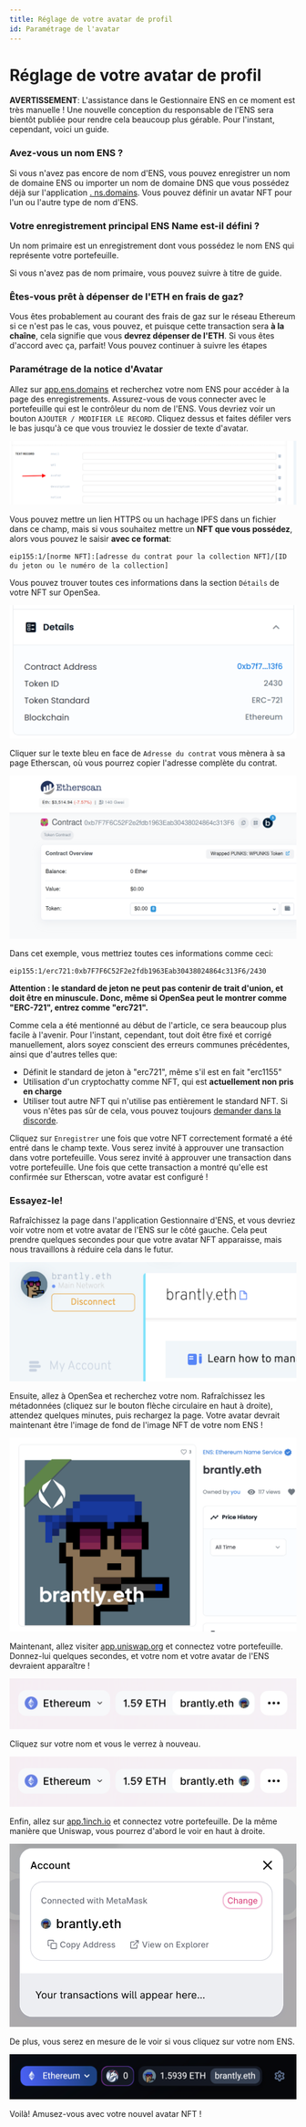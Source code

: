 ```yaml
---
title: Réglage de votre avatar de profil
id: Paramétrage de l'avatar
---
```


# Réglage de votre avatar de profil

**AVERTISSEMENT**: L'assistance dans le Gestionnaire ENS en ce moment est très manuelle ! Une nouvelle conception du responsable de l'ENS sera bientôt publiée pour rendre cela beaucoup plus gérable. Pour l'instant, cependant, voici un guide.

### Avez-vous un nom ENS ?

Si vous n'avez pas encore de nom d'ENS, vous pouvez enregistrer un nom de domaine ENS ou importer un nom de domaine DNS que vous possédez déjà sur l'application [. ns.domains](https://app.ens.domains). Vous pouvez définir un avatar NFT pour l'un ou l'autre type de nom d'ENS.

### Votre enregistrement principal ENS Name est-il défini ?

Un nom primaire est un enregistrement dont vous possédez le nom ENS qui représente votre portefeuille.

Si vous n'avez pas de nom primaire, vous pouvez suivre <!-- **Primary Name Guide Link ** --> à titre de guide.

### Êtes-vous prêt à dépenser de l'ETH en frais de gaz?

Vous êtes probablement au courant des frais de gaz sur le réseau Ethereum si ce n'est pas le cas, vous pouvez<!-- \[read here\](/references/ethereum/what-are-gas-fees.md) -->, et puisque cette transaction sera **à la chaîne**, cela signifie que vous **devrez dépenser de l'ETH**. Si vous êtes d'accord avec ça, parfait! Vous pouvez continuer à suivre les étapes

### Paramétrage de la notice d'Avatar

Allez sur [app.ens.domains](https://app.ens.domains) et recherchez votre nom ENS pour accéder à la page des enregistrements. Assurez-vous de vous connecter avec le portefeuille qui est le contrôleur du nom de l'ENS. Vous devriez voir un bouton `AJOUTER / MODIFIER LE RECORD`. Cliquez dessus et faites défiler vers le bas jusqu'à ce que vous trouviez le dossier de texte d'avatar.

![Paramétrage de votre enregistrement d'avatar.](./img/set-avatar-1.png "Localisez l'enregistrement de l'avatar pour effectuer une modification.")

Vous pouvez mettre un lien HTTPS ou un hachage IPFS dans un fichier dans ce champ, mais si vous souhaitez mettre un **NFT que vous possédez**, alors vous pouvez le saisir **avec ce format**:

```
eip155:1/[norme NFT]:[adresse du contrat pour la collection NFT]/[ID du jeton ou le numéro de la collection]
```

Vous pouvez trouver toutes ces informations dans la section `Détails` de votre NFT sur OpenSea.

![Paramétrage de votre enregistrement d'avatar.](./img/set-avatar-2.png "Inspectez l'adresse du contrat et l'identifiant du jeton pour construire votre url avatar.")

Cliquer sur le texte bleu en face de `Adresse du contrat` vous mènera à sa page Etherscan, où vous pourrez copier l'adresse complète du contrat.

![Paramétrage de votre enregistrement d'avatar.](./img/set-avatar-3.png "Vous trouverez également l'adresse contractuelle de votre image sur etherscan.io.")

Dans cet exemple, vous mettriez toutes ces informations comme ceci:

```
eip155:1/erc721:0xb7F7F6C52F2e2fdb1963Eab30438024864c313F6/2430
```

**Attention : le standard de jeton ne peut pas contenir de trait d'union, et doit être en minuscule. Donc, même si OpenSea peut le montrer comme "ERC-721", entrez comme "erc721".**

Comme cela a été mentionné au début de l'article, ce sera beaucoup plus facile à l'avenir. Pour l'instant, cependant, tout doit être fixé et corrigé manuellement, alors soyez conscient des erreurs communes précédentes, ainsi que d'autres telles que:

* Définit le standard de jeton à "erc721", même s'il est en fait "erc1155"
* Utilisation d'un cryptochatty comme NFT, qui est **actuellement non pris en charge**
* Utiliser tout autre NFT qui n'utilise pas entièrement le standard NFT. Si vous n'êtes pas sûr de cela, vous pouvez toujours [demander dans la discorde](https://chat.ens.domains).

Cliquez sur `Enregistrer` une fois que votre NFT correctement formaté a été entré dans le champ texte. Vous serez invité à approuver une transaction dans votre portefeuille. Vous serez invité à approuver une transaction dans votre portefeuille. Une fois que cette transaction a montré qu'elle est confirmée sur Etherscan, votre avatar est configuré !

### Essayez-le!

Rafraîchissez la page dans l'application Gestionnaire d'ENS, et vous devriez voir votre nom et votre avatar de l'ENS sur le côté gauche. Cela peut prendre quelques secondes pour que votre avatar NFT apparaisse, mais nous travaillons à réduire cela dans le futur.

![Paramétrage de votre enregistrement d'avatar.](./img/set-avatar-4.png "Si défini correctement, votre avatar sera affiché dans l'application manager.")

Ensuite, allez à OpenSea et recherchez votre nom. Rafraîchissez les métadonnées (cliquez sur le bouton flèche circulaire en haut à droite), attendez quelques minutes, puis rechargez la page. Votre avatar devrait maintenant être l'image de fond de l'image NFT de votre nom ENS !

![Paramétrage de votre enregistrement d'avatar.](./img/set-avatar-5.png "Votre avatar affichera également les places de marché dans l'image pour votre nom ENS.")

Maintenant, allez visiter [app.uniswap.org](https://app.uniswap.org) et connectez votre portefeuille. Donnez-lui quelques secondes, et votre nom et votre avatar de l'ENS devraient apparaître !

![Paramétrage de votre enregistrement d'avatar.](./img/set-avatar-6.png "Votre avatar sur uniswap")

Cliquez sur votre nom et vous le verrez à nouveau.

![Paramétrage de votre enregistrement d'avatar.](./img/set-avatar-6.png "Votre avatar sur uniswap.")

Enfin, allez sur [app.1inch.io](https://app.1inch.io) et connectez votre portefeuille. De la même manière que Uniswap, vous pourrez d'abord le voir en haut à droite.

![Paramétrage de votre enregistrement d'avatar.](./img/set-avatar-7.png "Votre avatar à 1inch.")

De plus, vous serez en mesure de le voir si vous cliquez sur votre nom ENS.

![Paramétrage de votre enregistrement d'avatar.](./img/set-avatar-8.png "Votre avatar à 1inch.")

Voilà! Amusez-vous avec votre nouvel avatar NFT !
